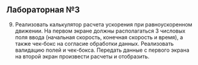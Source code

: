 
## Лабораторная №3

9. Реализовать калькулятор расчета ускорения при равноускоренном движении. На первом экране должны располагаться 3 числовых поля ввода (начальная скорость, конечная скорость и время), а также чек-бокс на согласие обработки данных. Реализовать валидацию полей и чек-бокса. Передать данные с первого экрана на второй экран произвести расчеты и отобразить. 
